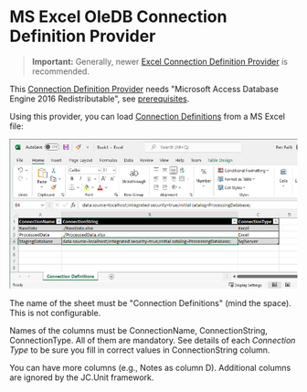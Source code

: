 # MS Excel OleDB Connection Definition Provider

> **Important:** Generally, newer [Excel Connection Definition Provider](./ms-excel) is recommended.

This [Connection Definition Provider](../connection-definition-providers) needs "Microsoft Access Database Engine 2016 Redistributable", see [prerequisites](../../installation/prerequisites).

Using this provider, you can load [Connection Definitions](../what-is-connection-definition) from a MS Excel file:

![Excel OleDB Connection Definition Provider](../../../Images/media/excel-oledb-connection-definitions.jpg)

The name of the sheet must be "Connection Definitions" (mind the space). This is not configurable.

Names of the columns must be ConnectionName, ConnectionString, ConnectionType. All of them are mandatory. See details of each *Connection Type* to be sure you fill in correct values in ConnectionString column.

You can have more columns (e.g.,  Notes as column D). Additional columns are ignored by the JC.Unit framework.
